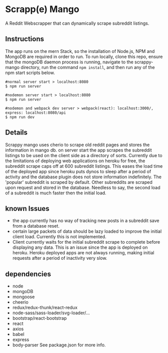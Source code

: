 # Scrapp(e) Mango
A Reddit Webscrapper that can dynamically scrape subreddit listings.
## Instructions
The app runs on the mern Stack, so the installation of Node.js, NPM and MongoDB are required in order to run. To run locally, clone this repo, ensure that the mongoDB daemon process is running, navigate to the scrappy-mango directory, run the command `npm install`, and then run any of the npm start scripts below.
```shell
#normal server start > localhost:8080 
$ npm run server

#nodemon server start > localhost:8080
$ npm run server

#nodemon and webpack dev server > webpack(react): localhost:3000/, express: localhost:8080/api
$ npm run dev
```
## Details
Scrappy mango uses cherio to scrape old reddit pages and stores the information in mango db. on server start the app scrapes the subreddit listings to be used on the client side as a directory of sorts. Currently due to the limitations of deploying web applications on heroku for free, the subreddit scrape caps off at 600 subreddit listings. This eases the load time of the deployed app since heroku puts dynos to sleep after a period of activity and the database plugin does not store information indefinitely. The 'popular' subreddit is scraped by default. Other subreddits are scraped upon request and stored in the database. Needless to say, the second load of a subreddit is much faster then the initial load.
## known Issues 
  - the app currently has no way of tracking new posts in a subreddit save from a database reset.
  - certain large packets of data should be lazy loaded to improve the initial client load. Currently this is not implemented.
  - Client currently waits for the initial subreddit scrape to complete before displaying any data. This is an issue since the app is deployed on heroku. Heroku deployed apps are not always running, making initial requests after a period of inactivity very slow.
## dependencies
  - node
  - mongoDB
  - mongoose
  - cheerio
  - redux/redux-thunk/react-redux
  - node-sass/sass-loader/svg-loader/...
  - bootstrap/react-bootstrap
  - react
  - axios
  - babel
  - express
  - body-parser
See package.json for more info.
